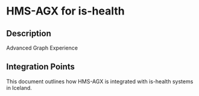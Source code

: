 # HMS-AGX for is-health

## Description

Advanced Graph Experience

## Integration Points

This document outlines how HMS-AGX is integrated with is-health systems in Iceland.

